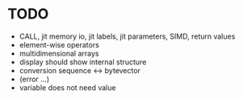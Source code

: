 TODO
====

* CALL, jit memory io, jit labels, jit parameters, SIMD, return values
* element-wise operators
* multidimensional arrays
* display should show internal structure
* conversion sequence <-> bytevector
* (error ...)
* variable does not need value
